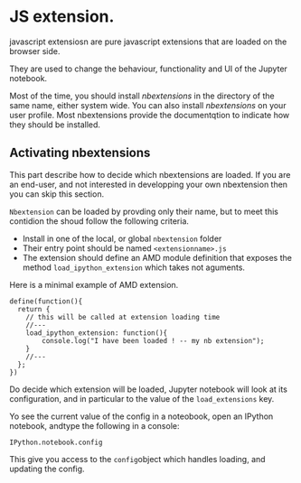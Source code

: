 # JS extension. 


javascript extensiosn are pure javascript extensions that are loaded  on the browser side. 

They are used to change the behaviour, functionality and UI of the Jupyter notebook. 

Most of the time, you  should install *nbextensions* in the directory of the same name, either system wide. You can also install *nbextensions* on your user profile. Most nbextensions provide the documentqtion to indicate how they should be installed.

## Activating nbextensions

This part describe how to decide which nbextensions are loaded. If you are an end-user, and not interested in developping your own nbextension then you can skip this section.


`Nbextension` can be loaded by provding only their name, but to meet this contidion the shoud follow the following criteria.

  - Install in one of the local, or global `nbextension` folder
  - Their entry point should be named `<extensionname>.js`
  - The extension should define an AMD module definition that exposes the method `load_ipython_extension` which takes not aguments.


Here is a minimal example of AMD extension.


```
define(function(){
  return {
    // this will be called at extension loading time
    //---
    load_ipython_extension: function(){
        console.log("I have been loaded ! -- my nb extension");
    }
    //---
  };
})
```


Do decide which extension will be loaded, Jupyter notebook will look at its configuration, and in particular to the value of the `load_extensions` key.

Yo see the current value of the config in a noteobook, open an IPython  notebook, andtype the following in a console: 

```
IPython.notebook.config
````

This give you access to the `config`object which handles loading, and updating the config. 





